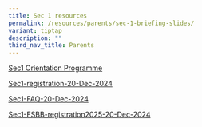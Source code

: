 ```yaml
---
title: Sec 1 resources
permalink: /resources/parents/sec-1-briefing-slides/
variant: tiptap
description: ""
third_nav_title: Parents
---
```

<p><a href="/files/Parents/2025 S1/2_2_Letter_for_Orientation__Sec_1_2025_.pdf" rel="noopener nofollow" target="_blank">Sec1 Orientation Programme</a>
</p>
<p><a href="/files/Parents/2025 S1/3_1_Slides_for_Sec_1_Registration_20_Dec.pdf" rel="noopener nofollow" target="_blank">Sec1-registration-20-Dec-2024</a>
</p>
<p><a href="/files/Parents/2025 S1/3_2_FAQ_Looping_Slides_20_Dec.pdf" rel="noopener nofollow" target="_blank">Sec1-FAQ-20-Dec-2024</a>
</p>
<p><a href="/files/Parents/2025 S1/3_3_Full_SBB_Sec_1_Registration_for_2025_20_Dec.pdf" rel="noopener nofollow" target="_blank">Sec1-FSBB-registration2025-20-Dec-2024</a>
</p>